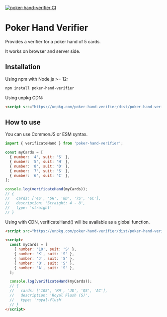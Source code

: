 [![poker-hand-verifier CI](https://github.com/Hdoc1509/poker-hand-verifier/actions/workflows/ci.yml/badge.svg?branch=master)](https://github.com/Hdoc1509/poker-hand-verifier/actions/workflows/ci.yml)

# Poker Hand Verifier

Provides a verifier for a poker hand of 5 cards.

It works on browser and server side.

## Installation

Using npm with Node.js >= 12:

```sh
npm install poker-hand-verifier
```

Using unpkg CDN:

```html
<script src="https://unpkg.com/poker-hand-verifier/dist/poker-hand-verifier.min.js"></script>
```

## How to use

You can use CommonJS or ESM syntax.

```js
import { verificateHand } from 'poker-hand-verifier';

const myCards = [
  { number: '4', suit: 'S' },
  { number: '5', suit: 'H' },
  { number: '8', suit: 'D' },
  { number: '7', suit: 'S' },
  { number: '6', suit: 'C' },
];

console.log(verificateHand(myCards));
// {
//   cards: ['4S', '5H', '8D', '7S', '6C'],
//   description: 'Straight: 4 - 8',
//   type: 'straight'
// }
```

Using with CDN, verificateHand() will be available as a global function.

```html
<script src="https://unpkg.com/poker-hand-verifier/dist/poker-hand-verifier.min.js"></script>

<script>
  const myCards = [
    { number: '10', suit: 'S' },
    { number: 'K', suit: 'S' },
    { number: 'J', suit: 'S' },
    { number: 'Q', suit: 'S' },
    { number: 'A', suit: 'S' },
  ];

  console.log(verificateHand(myCards));
  // {
  //   cards: ['10S', 'KH', 'JD', 'QS', 'AC'],
  //   description: 'Royal Flush (S)',
  //   type: 'royal-flush'
  // }
</script>
```
